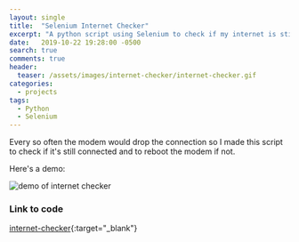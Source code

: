 ```yaml
---
layout: single
title:  "Selenium Internet Checker"
excerpt: "A python script using Selenium to check if my internet is still up"
date:   2019-10-22 19:28:00 -0500
search: true
comments: true
header:
  teaser: /assets/images/internet-checker/internet-checker.gif
categories:
  - projects
tags:
  - Python
  - Selenium
---
```


Every so often the modem would drop the connection so I made this script to check if it's still connected and to reboot the modem if not.

Here's a demo:

![demo of internet checker](/assets/images/internet-checker/internet-checker.gif)

### Link to code

[internet-checker](https://github.com/scott-mcnulty/internet-checker){:target="_blank"}